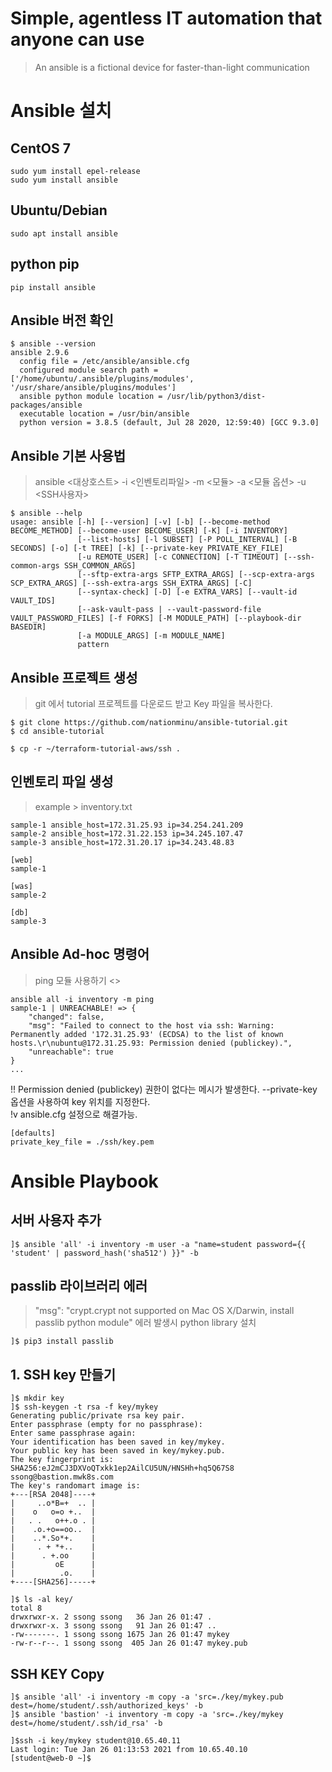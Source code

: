# Simple, agentless IT automation that anyone can use
>  An ansible is a fictional device for faster-than-light communication 


# Ansible 설치
## CentOS 7
```
sudo yum install epel-release
sudo yum install ansible
```

## Ubuntu/Debian
```
sudo apt install ansible
```

## python pip
```
pip install ansible
```

## Ansible 버전 확인
```
$ ansible --version
ansible 2.9.6
  config file = /etc/ansible/ansible.cfg
  configured module search path = ['/home/ubuntu/.ansible/plugins/modules', '/usr/share/ansible/plugins/modules']
  ansible python module location = /usr/lib/python3/dist-packages/ansible
  executable location = /usr/bin/ansible
  python version = 3.8.5 (default, Jul 28 2020, 12:59:40) [GCC 9.3.0]
```

## Ansible 기본 사용법
> ansible <대상호스트> -i <인벤토리파일> -m <모듈> -a <모듈 옵션> -u <SSH사용자> 
```
$ ansible --help
usage: ansible [-h] [--version] [-v] [-b] [--become-method BECOME_METHOD] [--become-user BECOME_USER] [-K] [-i INVENTORY]
               [--list-hosts] [-l SUBSET] [-P POLL_INTERVAL] [-B SECONDS] [-o] [-t TREE] [-k] [--private-key PRIVATE_KEY_FILE]
               [-u REMOTE_USER] [-c CONNECTION] [-T TIMEOUT] [--ssh-common-args SSH_COMMON_ARGS]
               [--sftp-extra-args SFTP_EXTRA_ARGS] [--scp-extra-args SCP_EXTRA_ARGS] [--ssh-extra-args SSH_EXTRA_ARGS] [-C]
               [--syntax-check] [-D] [-e EXTRA_VARS] [--vault-id VAULT_IDS]
               [--ask-vault-pass | --vault-password-file VAULT_PASSWORD_FILES] [-f FORKS] [-M MODULE_PATH] [--playbook-dir BASEDIR]
               [-a MODULE_ARGS] [-m MODULE_NAME]
               pattern
```

## Ansible 프로젝트 생성

> git 에서 tutorial 프로젝트를 다운로드 받고 Key 파일을 복사한다.

```
$ git clone https://github.com/nationminu/ansible-tutorial.git
$ cd ansible-tutorial

$ cp -r ~/terraform-tutorial-aws/ssh .
```

## 인벤토리 파일 생성
> example > inventory.txt
```
sample-1 ansible_host=172.31.25.93 ip=34.254.241.209
sample-2 ansible_host=172.31.22.153 ip=34.245.107.47
sample-3 ansible_host=172.31.20.17 ip=34.243.48.83

[web]
sample-1

[was]
sample-2

[db]
sample-3
```

## Ansible Ad-hoc 명령어
> ping 모듈 사용하기 
<>
```
ansible all -i inventory -m ping 
sample-1 | UNREACHABLE! => {
    "changed": false,
    "msg": "Failed to connect to the host via ssh: Warning: Permanently added '172.31.25.93' (ECDSA) to the list of known hosts.\r\nubuntu@172.31.25.93: Permission denied (publickey).",
    "unreachable": true
} 
...
```
!! Permission denied (publickey) 권한이 없다는 메시가 발생한다. --private-key 옵션을 사용하여 key 위치를 지정한다. <BR>
!v ansible.cfg 설정으로 해결가능.
```
[defaults]
private_key_file = ./ssh/key.pem
```

# Ansible Playbook

## 서버 사용자 추가 
```
]$ ansible 'all' -i inventory -m user -a "name=student password={{ 'student' | password_hash('sha512') }}" -b 
```

## passlib 라이브러리 에러
> "msg": "crypt.crypt not supported on Mac OS X/Darwin, install passlib python module" 에러 발생시 python library 설치
```
]$ pip3 install passlib
```

## 1. SSH key 만들기
```
]$ mkdir key
]$ ssh-keygen -t rsa -f key/mykey
Generating public/private rsa key pair.
Enter passphrase (empty for no passphrase):
Enter same passphrase again:
Your identification has been saved in key/mykey.
Your public key has been saved in key/mykey.pub.
The key fingerprint is:
SHA256:eJ2mCJ3DXVoQTxkk1ep2AilCU5UN/HNSHh+hq5Q67S8 ssong@bastion.mwk8s.com
The key's randomart image is:
+---[RSA 2048]----+
|     ..o*B=+  .. |
|    o   o=o +..  |
|   . .   o++.o . |
|    .o.+o==oo..  |
|    ..*.So*+.    |
|     . + *+..    |
|      . +.oo     |
|         oE      |
|          .o.    |
+----[SHA256]-----+

]$ ls -al key/
total 8
drwxrwxr-x. 2 ssong ssong   36 Jan 26 01:47 .
drwxrwxr-x. 3 ssong ssong   91 Jan 26 01:47 ..
-rw-------. 1 ssong ssong 1675 Jan 26 01:47 mykey
-rw-r--r--. 1 ssong ssong  405 Jan 26 01:47 mykey.pub
```

## SSH KEY Copy
```
]$ ansible 'all' -i inventory -m copy -a 'src=./key/mykey.pub dest=/home/student/.ssh/authorized_keys' -b
]$ ansible 'bastion' -i inventory -m copy -a 'src=./key/mykey dest=/home/student/.ssh/id_rsa' -b

]$ssh -i key/mykey student@10.65.40.11
Last login: Tue Jan 26 01:13:53 2021 from 10.65.40.10
[student@web-0 ~]$ 
```
